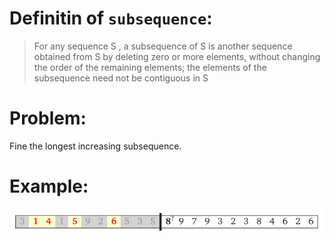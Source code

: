# Definitin of `subsequence`:
>For any sequence S , a subsequence of S is another sequence obtained from S by
deleting zero or more elements, without changing the order of the remaining
elements; the elements of the subsequence need not be contiguous in S

# Problem:

Fine the longest increasing subsequence.

# Example:

![longest-increasing-subsequence-exmpale](res/lis-example.png)

